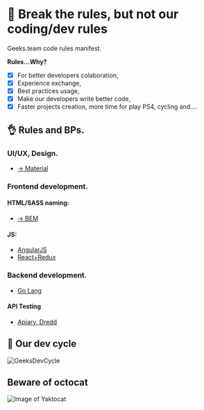 # :punch: Break the rules, but not our coding/dev rules
Geeks.team code rules manifest.

**Rules...Why?**
- [x] For better developers colaboration,
- [x] Experience exchange, 
- [x] Best practices usage,
- [x] Make our developers write better code,
- [x] Faster projects creation, more time for play PS4, cycling and....

## :ok_hand: Rules and BPs.

### UI/UX, Design.
- [-> Material](https://material.google.com)

### Frontend development.

#### HTML/SASS naming:
- [-> BEM](https://ru.bem.info/methodology/naming-convention/)

#### JS:
- [AngularJS](https://github.com/geeksteam/CodeRules/tree/master/React)
- [React+Redux](https://github.com/geeksteam/CodeRules/tree/master/React)

### Backend development.
- [Go Lang](https://github.com/geeksteam/CodeRules/tree/master/Go)

#### API Testing
- [Apiary, Dredd](https://github.com/geeksteam/CodeRules/tree/master/Apiary)

## :clap: Our dev cycle
![GeeksDevCycle](https://github.com/geeksteam/CodeRules/blob/master/Geeks.DevProcess.png)

## Beware of octocat
![Image of Yaktocat](https://octodex.github.com/images/yaktocat.png)
